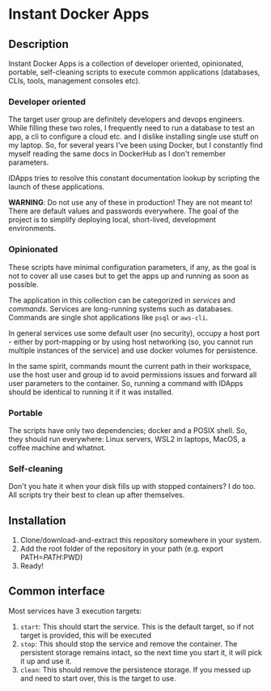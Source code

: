 # Instant Docker Apps

## Description

Instant Docker Apps is a collection of developer oriented, opinionated, portable, self-cleaning scripts to execute
common applications (databases, CLIs, tools, management consoles etc).

### Developer oriented

The target user group are definitely developers and devops engineers. While filling these two roles, I frequently need
to run a database to test an app, a cli to configure a cloud etc. and I dislike installing single use stuff on my
laptop. So, for several years I've been using Docker, but I constantly find myself reading the same docs in DockerHub as
I don't remember parameters.

IDApps tries to resolve this constant documentation lookup by scripting the launch of these applications.

**WARNING**: Do not use any of these in production! They are not meant to! There are default values and passwords
everywhere. The goal of the project is to simplify deploying local, short-lived, development environments.

### Opinionated

These scripts have minimal configuration parameters, if any, as the goal is not to cover all use cases but to get the
apps up and running as soon as possible.

The application in this collection can be categorized in *services* and *commands*. Services are long-running
systems such as databases. Commands are single shot applications like `psql` or `aws-cli`.

In general services use some default user (no security), occupy a host port - either by port-mapping or by using host
networking (so, you cannot run multiple instances of the service) and use docker volumes for persistence.

In the same spirit, commands mount the current path in their workspace, use the host user and group id to avoid
permissions issues and forward all user parameters to the container. So, running a command with IDApps should be
identical to running it if it was installed.

### Portable

The scripts have only two dependencies; docker and a POSIX shell. So, they should run everywhere: Linux servers, WSL2 in
laptops, MacOS, a coffee machine and whatnot.

### Self-cleaning

Don't you hate it when your disk fills up with stopped containers? I do too. All scripts try their best to clean up
after themselves.

## Installation

1. Clone/download-and-extract this repository somewhere in your system.
2. Add the root folder of the repository in your path (e.g. export PATH=$PATH:$PWD)
3. Ready!

## Common interface

Most services have 3 execution targets:

1. `start`: This should start the service. This is the default target, so if not target is provided, this will be 
executed
2. `stop`: This should stop the service and remove the container. The persistent storage remains intact, so the next
time you start it, it will pick it up and use it.
3. `clean`: This should remove the persistence storage. If you messed up and need to start over, this is the target to
use.
